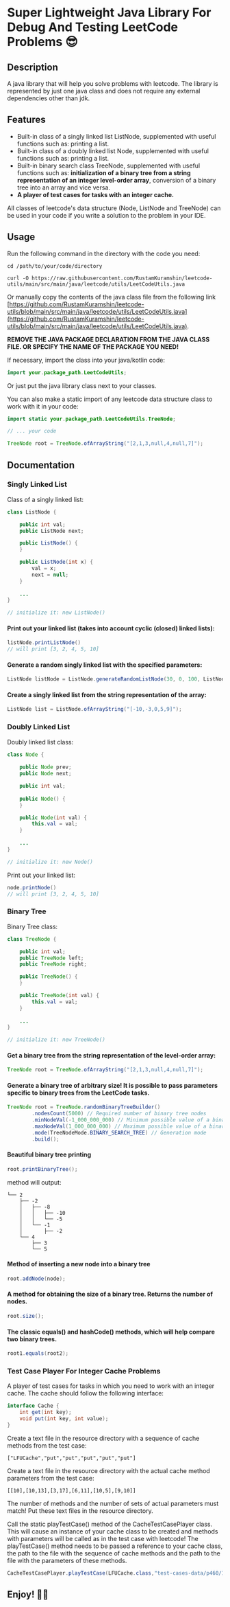 # Super Lightweight Java Library For Debug And Testing LeetCode Problems :sunglasses:

## Description
A java library that will help you solve problems with leetcode. The library is represented by just one java class and does not require any external dependencies other than jdk.

## Features
* Built-in class of a singly linked list ListNode, supplemented with useful functions such as: printing a list.
* Built-in class of a doubly linked list Node, supplemented with useful functions such as: printing a list.
* Built-in binary search class TreeNode, supplemented with useful functions such as: **initialization of a binary tree from a string representation of an integer level-order array**, conversion of a binary tree into an array and vice versa.
* **A player of test cases for tasks with an integer cache.**

All classes of leetcode's data structure (Node, ListNode and TreeNode) can be used in your code if you write a solution to the problem in your IDE.

## Usage
Run the following command in the directory with the code you need:
```shell
cd /path/to/your/code/directory

curl -O https://raw.githubusercontent.com/RustamKuramshin/leetcode-utils/main/src/main/java/leetcode/utils/LeetCodeUtils.java
```

Or manually copy the contents of the java class file from the following link [https://github.com/RustamKuramshin/leetcode-utils/blob/main/src/main/java/leetcode/utils/LeetCodeUtils.java](https://github.com/RustamKuramshin/leetcode-utils/blob/main/src/main/java/leetcode/utils/LeetCodeUtils.java).

**REMOVE THE JAVA PACKAGE DECLARATION FROM THE JAVA CLASS FILE. OR SPECIFY THE NAME OF THE PACKAGE YOU NEED!**


If necessary, import the class into your java/kotlin code:
```java
import your.package_path.LeetCodeUtils;
```
Or just put the java library class next to your classes.

You can also make a static import of any leetcode data structure class to work with it in your code:
```java
import static your.package_path.LeetCodeUtils.TreeNode;

// ... your code

TreeNode root = TreeNode.ofArrayString("[2,1,3,null,4,null,7]");
```

## Documentation

### Singly Linked List

Class of a singly linked list:
```java
class ListNode {

    public int val;
    public ListNode next;

    public ListNode() {
    }

    public ListNode(int x) {
        val = x;
        next = null;
    }
    
    ...
}

// initialize it: new ListNode()
```
#### Print out your linked list (takes into account cyclic (closed) linked lists):
```java
listNode.printListNode()
// will print [3, 2, 4, 5, 10]
```
#### Generate a random singly linked list with the specified parameters:
```java
ListNode listNode = ListNode.generateRandomListNode(30, 0, 100, ListNode.Order.ASCENDING);
```
#### Create a singly linked list from the string representation of the array:
```java
ListNode list = ListNode.ofArrayString("[-10,-3,0,5,9]");
```

### Doubly Linked List

Doubly linked list class:
```java
class Node { 
    
    public Node prev;
    public Node next;

    public int val;
    
    public Node() {
    }

    public Node(int val) {
        this.val = val;
    }
    
    ...
}

// initialize it: new Node()
```
Print out your linked list:
```java
node.printNode()
// will print [3, 2, 4, 5, 10]
```

### Binary Tree

Binary Tree class:
```java
class TreeNode {

    public int val;
    public TreeNode left;
    public TreeNode right;

    public TreeNode() {
    }

    public TreeNode(int val) {
        this.val = val;
    }
    
    ...
}

// initialize it: new TreeNode()
```
#### Get a binary tree from the string representation of the level-order array:
```java
TreeNode root = TreeNode.ofArrayString("[2,1,3,null,4,null,7]");
```
#### Generate a binary tree of arbitrary size! It is possible to pass parameters specific to binary trees from the LeetCode tasks.
```java
TreeNode root = TreeNode.randomBinaryTreeBuilder()
        .nodesCount(5000) // Required number of binary tree nodes
        .minNodeVal(-1_000_000_000) // Minimum possible value of a binary tree node
        .maxNodeVal(1_000_000_000) // Maximum possible value of a binary tree node
        .mode(TreeNodeMode.BINARY_SEARCH_TREE) // Generation mode
        .build();
```
#### Beautiful binary tree printing
```java
root.printBinaryTree();
```
method will output:
```text
└── 2
    ├── -2
    │   ├── -8
    │   │   ├── -10
    │   │   └── -5
    │   └── -1
    │       ├── -2
    └── 4
        ├── 3
        └── 5
```
#### Method of inserting a new node into a binary tree
```java
root.addNode(node);
```
#### A method for obtaining the size of a binary tree. Returns the number of nodes.
```java
root.size();
```
#### The classic equals() and hashCode() methods, which will help compare two binary trees.
```java
root1.equals(root2);
```

### Test Case Player For Integer Cache Problems
A player of test cases for tasks in which you need to work with an integer cache.
The cache should follow the following interface:
```java
interface Cache {
    int get(int key);
    void put(int key, int value);
}
```
Create a text file in the resource directory with a sequence of cache methods from the test case:
```text
["LFUCache","put","put","put","put","put"]
```
Create a text file in the resource directory with the actual cache method parameters from the test case:
```text
[[10],[10,13],[3,17],[6,11],[10,5],[9,10]]
```
The number of methods and the number of sets of actual parameters must match!
Put these text files in the resource directory.


Call the static playTestCase() method of the CacheTestCasePlayer class. This will cause an instance of your cache class to be created and methods with parameters will be called as in the test case with leetcode!
The playTestCase() method needs to be passed a reference to your cache class, the path to the file with the sequence of cache methods and the path to the file with the parameters of these methods.
```java
CacheTestCasePlayer.playTestCase(LFUCache.class,"test-cases-data/p460/17/methods.txt", "test-cases-data/p460/17/data.txt");
```

## Enjoy! :man_technologist: